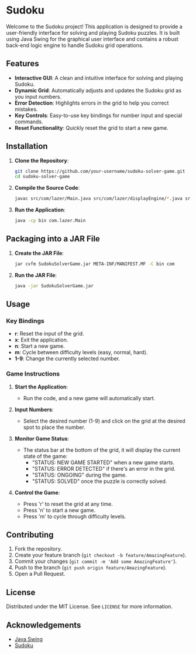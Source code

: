 # Sudoku

Welcome to the Sudoku project! This application is designed to provide a user-friendly interface for solving and playing Sudoku puzzles. It is built using Java Swing for the graphical user interface and contains a robust back-end logic engine to handle Sudoku grid operations.

## Features

- **Interactive GUI**: A clean and intuitive interface for solving and playing Sudoku.
- **Dynamic Grid**: Automatically adjusts and updates the Sudoku grid as you input numbers.
- **Error Detection**: Highlights errors in the grid to help you correct mistakes.
- **Key Controls**: Easy-to-use key bindings for number input and special commands.
- **Reset Functionality**: Quickly reset the grid to start a new game.

## Installation

1. **Clone the Repository**:
   ```bash
   git clone https://github.com/your-username/sudoku-solver-game.git
   cd sudoku-solver-game
   ```

2. **Compile the Source Code**:
   ```bash
   javac src/com/lazer/Main.java src/com/lazer/displayEngine/*.java src/com/lazer/logicEngine/*.java
   ```

3. **Run the Application**:
   ```bash
   java -cp bin com.lazer.Main
   ```

## Packaging into a JAR File

1. **Create the JAR File**:
   ```bash
   jar cvfm SudokuSolverGame.jar META-INF/MANIFEST.MF -C bin com
   ```

2. **Run the JAR File**:
   ```bash
   java -jar SudokuSolverGame.jar
   ```

## Usage

### Key Bindings

- **r**: Reset the input of the grid.
- **x**: Exit the application.
- **n**: Start a new game.
- **m**: Cycle between difficulty levels (easy, normal, hard).
- **1-9**: Change the currently selected number.

### Game Instructions

1. **Start the Application**:
   - Run the code, and a new game will automatically start.
   
2. **Input Numbers**:
   - Select the desired number (1-9) and click on the grid at the desired spot to place the number.
   
3. **Monitor Game Status**:
   - The status bar at the bottom of the grid, it will display the current state of the game:
     - "STATUS: NEW GAME STARTED" when a new game starts.
     - "STATUS: ERROR DETECTED" if there's an error in the grid.
     - "STATUS: ONGOING" during the game.
     - "STATUS: SOLVED" once the puzzle is correctly solved.
   
4. **Control the Game**:
   - Press 'r' to reset the grid at any time.
   - Press 'n' to start a new game.
   - Press 'm' to cycle through difficulty levels.

## Contributing

1. Fork the repository.
2. Create your feature branch (`git checkout -b feature/AmazingFeature`).
3. Commit your changes (`git commit -m 'Add some AmazingFeature'`).
4. Push to the branch (`git push origin feature/AmazingFeature`).
5. Open a Pull Request.

## License

Distributed under the MIT License. See `LICENSE` for more information.

## Acknowledgements

- [Java Swing](https://docs.oracle.com/javase/tutorial/uiswing/)
- [Sudoku](https://en.wikipedia.org/wiki/Sudoku)